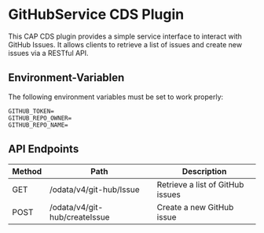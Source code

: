 # GitHubService CDS Plugin

This CAP CDS plugin provides a simple service interface to interact with GitHub Issues. It allows clients to retrieve a list of issues and create new issues via a RESTful API.

## Environment-Variablen

The following environment variables must be set to work properly:

```env
GITHUB_TOKEN=
GITHUB_REPO_OWNER=
GITHUB_REPO_NAME=
```

## API Endpoints

| Method | Path                  | Description                      |
|--------|-----------------------|----------------------------------|
| GET    | /odata/v4/git-hub/Issue       | Retrieve a list of GitHub issues |
| POST   | /odata/v4/git-hub/createIssue | Create a new GitHub issue        |

